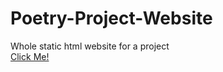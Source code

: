 # Poetry-Project-Website
Whole static html website for a project  
[Click Me!](https://itzcozi.github.io/Poetry-Project-Website/)
